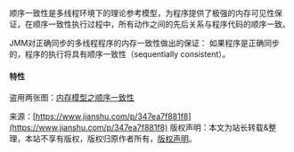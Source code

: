 

  

顺序一致性是多线程环境下的理论参考模型，为程序提供了极强的内存可见性保证，在顺序一致性执行过程中，所有动作之间的先后关系与程序代码的顺序一致。

JMM对正确同步的多线程程序的内存一致性做出的保证：
如果程序是正确同步的，程序的执行将具有顺序一致性（sequentially consistent）。

#### 特性

盗用两张图：[内存模型之顺序一致性](https://links.jianshu.com/go?to=https%3A%2F%2Fjuejin.im%2Fpost%2F5bf21dbde51d45130a186c29)

来源：[https://www.jianshu.com/p/347ea7f881f8](https://www.jianshu.com/p/347ea7f881f8)
版权声明：本文为站长转载&整理，本站不享有版权，版权归原作者所有，[版权声明](https://gitee.com/hezhiyuan007/java-notes/raw/master/disclaimer.md)。



